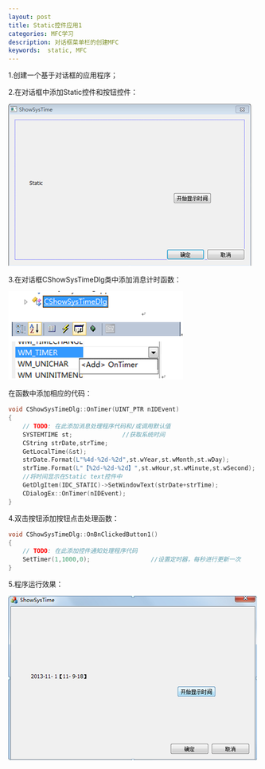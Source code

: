 ```yaml
---
layout: post
title: Static控件应用1
categories: MFC学习
description: 对话框菜单栏的创建MFC
keywords:  static, MFC
---
```


1.创建一个基于对话框的应用程序；

2.在对话框中添加Static控件和按钮控件：

![](/images/posts/MFC/3.png)

3.在对话框CShowSysTimeDlg类中添加消息计时函数：

![](/images/posts/MFC/4.png)

在函数中添加相应的代码：

```cpp
void CShowSysTimeDlg::OnTimer(UINT_PTR nIDEvent)
{
	// TODO: 在此添加消息处理程序代码和/或调用默认值
	SYSTEMTIME st;              //获取系统时间
	CString strDate,strTime;
	GetLocalTime(&st);
	strDate.Format(L"%4d-%2d-%2d",st.wYear,st.wMonth,st.wDay);
	strTime.Format(L"【%2d-%2d-%2d】",st.wHour,st.wMinute,st.wSecond);
	//将时间显示在Static text控件中
	GetDlgItem(IDC_STATIC)->SetWindowText(strDate+strTime);
	CDialogEx::OnTimer(nIDEvent);
}
```

4.双击按钮添加按钮点击处理函数：

```cpp
void CShowSysTimeDlg::OnBnClickedButton1()
{
	// TODO: 在此添加控件通知处理程序代码
	SetTimer(1,1000,0);                 //设置定时器，每秒进行更新一次
}
```

5.程序运行效果：

![](/images/posts/MFC/5.png)